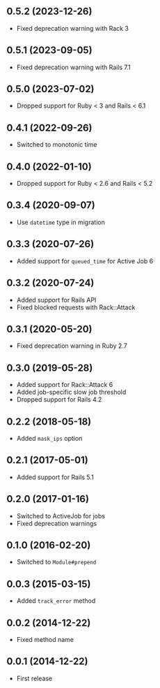 ## 0.5.2 (2023-12-26)

- Fixed deprecation warning with Rack 3

## 0.5.1 (2023-09-05)

- Fixed deprecation warning with Rails 7.1

## 0.5.0 (2023-07-02)

- Dropped support for Ruby < 3 and Rails < 6.1

## 0.4.1 (2022-09-26)

- Switched to monotonic time

## 0.4.0 (2022-01-10)

- Dropped support for Ruby < 2.6 and Rails < 5.2

## 0.3.4 (2020-09-07)

- Use `datetime` type in migration

## 0.3.3 (2020-07-26)

- Added support for `queued_time` for Active Job 6

## 0.3.2 (2020-07-24)

- Added support for Rails API
- Fixed blocked requests with Rack::Attack

## 0.3.1 (2020-05-20)

- Fixed deprecation warning in Ruby 2.7

## 0.3.0 (2019-05-28)

- Added support for Rack::Attack 6
- Added job-specific slow job threshold
- Dropped support for Rails 4.2

## 0.2.2 (2018-05-18)

- Added `mask_ips` option

## 0.2.1 (2017-05-01)

- Added support for Rails 5.1

## 0.2.0 (2017-01-16)

- Switched to ActiveJob for jobs
- Fixed deprecation warnings

## 0.1.0 (2016-02-20)

- Switched to `Module#prepend`

## 0.0.3 (2015-03-15)

- Added `track_error` method

## 0.0.2 (2014-12-22)

- Fixed method name

## 0.0.1 (2014-12-22)

- First release
